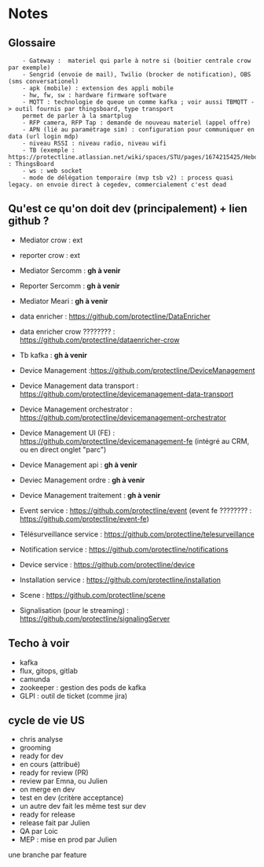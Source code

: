# Notes

## Glossaire

        - Gateway :  materiel qui parle à notre si (boitier centrale crow par exemple)
        - Sengrid (envoie de mail), Twilio (brocker de notification), OBS (sms conversationel)
        - apk (mobile) : extension des appli mobile
        - hw, fw, sw : hardware firmware software
        - MQTT : technologie de queue un comme kafka ; voir aussi TBMQTT -> outil fournis par thingsboard, type transport
        permet de parler à la smartplug
        - RFP camera, RFP Tap : demande de nouveau materiel (appel offre)
        - APN (lié au paramétrage sim) : configuration pour communiquer en data (url login mdp)
        - niveau RSSI : niveau radio, niveau wifi
        - TB (exemple : https://protectline.atlassian.net/wiki/spaces/STU/pages/1674215425/Hebdo+RUN) : ThingsBoard
        - ws : web socket
        - mode de délégation temporaire (mvp tsb v2) : process quasi legacy. on envoie direct à cegedev, commercialement c'est dead

## Qu'est ce qu'on doit dev (principalement) + lien github ?

- Mediator crow : ext
- reporter crow : ext

- Mediator Sercomm : **gh à venir**
- Reporter Sercomm : **gh à venir**

- Mediator Meari : **gh à venir**

- data enricher : https://github.com/protectline/DataEnricher
- data enricher crow ???????? : https://github.com/protectline/dataenricher-crow

- Tb kafka : **gh à venir**

- Device Management :https://github.com/protectline/DeviceManagement 
- Device Management data transport : https://github.com/protectline/devicemanagement-data-transport
- Device Management orchestrator : https://github.com/protectline/devicemanagement-orchestrator
- Device Management UI (FE) : https://github.com/protectline/devicemanagement-fe (intégré au CRM, ou en direct onglet "parc")

- Device Management api : **gh à venir**
- Deviec Management ordre : **gh à venir**
- Device Management traitement : **gh à venir**

- Event service : https://github.com/protectline/event (event fe ???????? : https://github.com/protectline/event-fe)
- Télésurveillance service : https://github.com/protectline/telesurveillance
- Notification service : https://github.com/protectline/notifications
- Device service : https://github.com/protectline/device
- Installation service : https://github.com/protectline/installation
- Scene : https://github.com/protectline/scene
- Signalisation (pour le streaming) : https://github.com/protectline/signalingServer

## Techo à voir

- kafka
- flux,  gitops, gitlab
- camunda
- zookeeper : gestion des pods de kafka
- GLPI : outil de ticket (comme jira)

## cycle de vie US

- chris analyse
- grooming
- ready for dev
- en cours (attribué)
- ready for review (PR)
- review par Emna, ou Julien
- on merge en dev
- test en dev (critère acceptance)
- un autre dev fait les même test sur dev
- ready for release
- release fait par Julien
- QA par Loic
- MEP : mise en prod par Julien

une branche par feature
